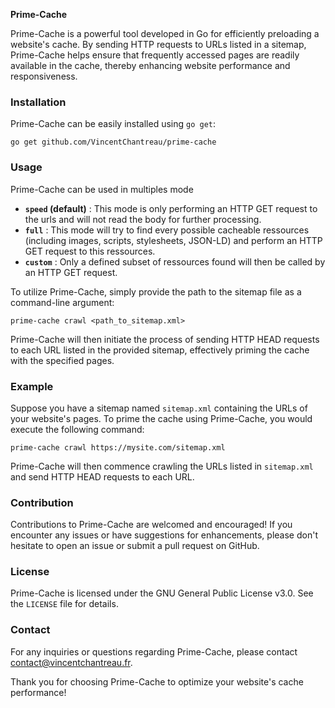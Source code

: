 **Prime-Cache**

Prime-Cache is a powerful tool developed in Go for efficiently preloading a website's cache. By sending HTTP requests to URLs listed in a sitemap, Prime-Cache helps ensure that frequently accessed pages are readily available in the cache, thereby enhancing website performance and responsiveness.

### Installation

Prime-Cache can be easily installed using `go get`:

```
go get github.com/VincentChantreau/prime-cache
```

### Usage

Prime-Cache can be used in multiples mode
- **`speed` (default)** : This mode is only performing an HTTP GET request to the urls and will not read the body for further processing.
- **`full`** : This mode will try to find every possible cacheable ressources (including images, scripts, stylesheets, JSON-LD) and perform an HTTP GET request to this ressources.
- **`custom`** : Only a defined subset of ressources found will then be called by an HTTP GET request.

To utilize Prime-Cache, simply provide the path to the sitemap file as a command-line argument:

```
prime-cache crawl <path_to_sitemap.xml>
```

Prime-Cache will then initiate the process of sending HTTP HEAD requests to each URL listed in the provided sitemap, effectively priming the cache with the specified pages.

### Example

Suppose you have a sitemap named `sitemap.xml` containing the URLs of your website's pages. To prime the cache using Prime-Cache, you would execute the following command:

```
prime-cache crawl https://mysite.com/sitemap.xml
```

Prime-Cache will then commence crawling the URLs listed in `sitemap.xml` and send HTTP HEAD requests to each URL.

### Contribution

Contributions to Prime-Cache are welcomed and encouraged! If you encounter any issues or have suggestions for enhancements, please don't hesitate to open an issue or submit a pull request on GitHub.

### License

Prime-Cache is licensed under the GNU General Public License v3.0. See the `LICENSE` file for details.

### Contact

For any inquiries or questions regarding Prime-Cache, please contact [contact@vincentchantreau.fr](mailto:contact@vincentchantreau.fr).

Thank you for choosing Prime-Cache to optimize your website's cache performance!
